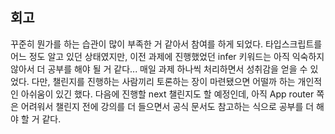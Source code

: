## 회고

꾸준히 뭔가를 하는 습관이 많이 부족한 거 같아서 참여를 하게 되었다.
타입스크립트를 어느 정도 알고 있던 상태였지만, 이전 과제에 진행했었던 infer 키워드는 아직 익숙하지 않아서 더 공부를 해야 될 거 같다...
매일 과제 하나씩 처리하면서 성취감을 얻을 수 있었다. 다만, 챌린지를 진행하는 사람끼리 토론하는 장이 마련됐으면 어떨까 하는 개인적인 아쉬움이 있긴 했다.
다음에 진행할 next 챌린지도 할 예정인데, 아직 App router 쪽은 어려워서 챌린지 전에 강의를 더 들으면서 공식 문서도 참고하는 식으로 공부를 더 해야 할 거 같다.
